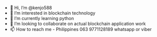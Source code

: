 - 👋 Hi, I’m @kenjo588
- 👀 I’m interested in blockchain technology
- 🌱 I’m currently learning python
- 💞️ I’m looking to collaborate on actual blockchain application work
- 📫 How to reach me - Philippines 063 9771128189 whatsapp or viber 

<!---
kenjo588/kenjo588 is a ✨ special ✨ repository because its `README.md` (this file) appears on your GitHub profile.
You can click the Preview link to take a look at your changes.
--->
